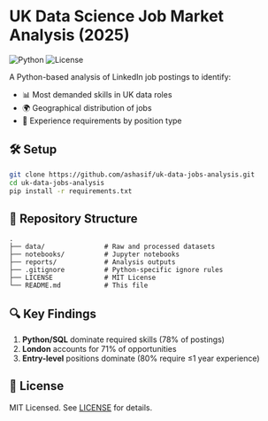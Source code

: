 # UK Data Science Job Market Analysis (2025)

![Python](https://img.shields.io/badge/python-3.10%2B-blue)
![License](https://img.shields.io/badge/license-MIT-green)

A Python-based analysis of LinkedIn job postings to identify:
- 📊 Most demanded skills in UK data roles
- 🌍 Geographical distribution of jobs
- 👔 Experience requirements by position type

## 🛠️ Setup
```bash
git clone https://github.com/ashasif/uk-data-jobs-analysis.git
cd uk-data-jobs-analysis
pip install -r requirements.txt
```

## 📂 Repository Structure
```
.
├── data/               # Raw and processed datasets
├── notebooks/          # Jupyter notebooks
├── reports/            # Analysis outputs
├── .gitignore          # Python-specific ignore rules
├── LICENSE             # MIT License
└── README.md           # This file
```

## 🔍 Key Findings
1. **Python/SQL** dominate required skills (78% of postings)
2. **London** accounts for 71% of opportunities
3. **Entry-level** positions dominate (80% require ≤1 year experience)

## 📜 License
MIT Licensed. See [LICENSE](LICENSE) for details.
